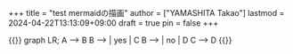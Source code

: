 +++
title = "test mermaidの描画"
author = ["YAMASHITA Takao"]
lastmod = 2024-04-22T13:13:09+09:00
draft = true
pin = false
+++

{{<mermaid>}}
graph LR;
  A --> B
  B --> | yes | C
  B --> | no  | D
  C --> D
{{</mermaid>}}

